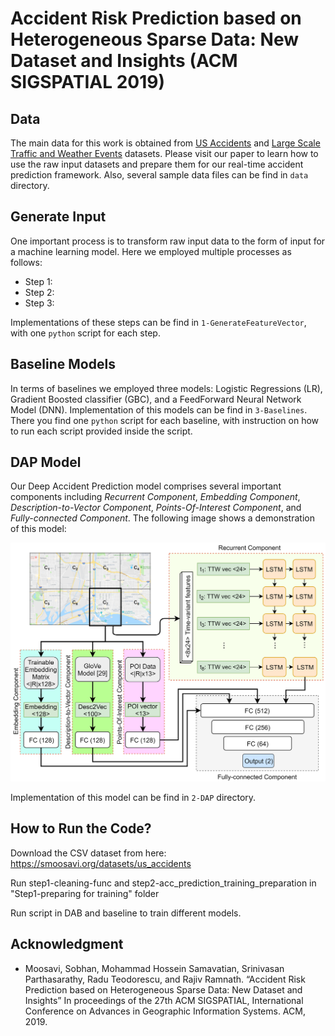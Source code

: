 # Accident Risk Prediction based on Heterogeneous Sparse Data: New Dataset and Insights (ACM SIGSPATIAL 2019)

## Data
The main data for this work is obtained from [US Accidents](https://smoosavi.org/datasets/us_accidents) and [Large Scale Traffic and Weather Events](https://smoosavi.org/datasets/lstw) datasets. Please visit our paper to learn how to use the raw input datasets and prepare them for our real-time accident prediction framework. Also, several sample data files can be find in ```data``` directory. 

## Generate Input
One important process is to transform raw input data to the form of input for a machine learning model. Here we employed multiple processes as follows:

* Step 1: 
* Step 2: 
* Step 3: 

Implementations of these steps can be find in `1-GenerateFeatureVector`, with one `python` script for each step. 

## Baseline Models
In terms of baselines we employed three models: Logistic Regressions (LR), Gradient Boosted classifier (GBC), and a FeedForward Neural Network Model (DNN). Implementation of this models can be find in `3-Baselines`. There you find one `python` script for each baseline, with instruction on how to run each script provided inside the script. 

## DAP Model
Our Deep Accident Prediction model comprises several important components including _Recurrent Component_, _Embedding Component_, _Description-to-Vector Component_, _Points-Of-Interest Component_, and _Fully-connected Component_. The following image shows a demonstration of this model: <center><img src="/files/dap.png" width="600"></center>

Implementation of this model can be find in `2-DAP` directory. 

## How to Run the Code? 
Download the CSV dataset from here: https://smoosavi.org/datasets/us_accidents

Run step1-cleaning-func and step2-acc_prediction_training_preparation in "Step1-preparing for training" folder

Run script in DAB and baseline to train different models. 



## Acknowledgment 
* Moosavi, Sobhan, Mohammad Hossein Samavatian, Srinivasan Parthasarathy, Radu Teodorescu, and Rajiv Ramnath. “Accident Risk Prediction based on Heterogeneous Sparse Data: New Dataset and Insights” In proceedings of the 27th ACM SIGSPATIAL, International Conference on Advances in Geographic Information Systems. ACM, 2019. 


